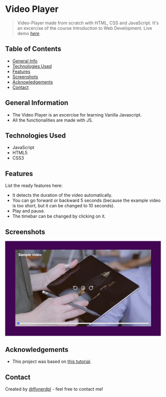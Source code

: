 # Video Player
> Video-Player made from scratch with HTML, CSS and JavaScript. It's an excercise of the course Introduction to Web Development.
> Live demo [_here_](https://frankovg.github.io/video-player/). <!-- If you have the project hosted somewhere, include the link here. -->

## Table of Contents
* [General Info](#general-information)
* [Technologies Used](#technologies-used)
* [Features](#features)
* [Screenshots](#screenshots)
* [Acknowledgements](#acknowledgements)
* [Contact](#contact)
<!-- * [License](#license) -->


## General Information
- The Video Player is an excercise for learning Vanilla Javascript.
- All the functionalities are made with JS.
<!-- You don't have to answer all the questions - just the ones relevant to your project. -->


## Technologies Used
- JavaScript
- HTML5
- CSS3


## Features
List the ready features here:
- It detects the duration of the video automatically.
- You can go forward or backward 5 seconds (because the example video is too short, but it can be changed to 10 seconds).
- Play and pause.
- The timebar can be changed by clicking on it.


## Screenshots
![Example screenshot](./images/screenshot.png)
<!-- If you have screenshots you'd like to share, include them here. -->


## Acknowledgements
- This project was based on [this tutorial](https://www.example.com).


## Contact
Created by [@flynerdpl](https://www.flynerd.pl/) - feel free to contact me!


<!-- Optional -->
<!-- ## License -->
<!-- This project is open source and available under the [... License](). -->

<!-- You don't have to include all sections - just the one's relevant to your project -->
